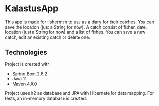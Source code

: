 # KalastusApp

This app is made for fishermen to  use as a diary for their catches. You can save the location (just a String for now). A catch consist of fisher, date, location (just a String for now) and a list of fishes. You can save a new catch, edit an existing catch or delete one.

## Technologies
Project is created with 
* Spring Boot 2.6.2
* Java 11
* Maven 4.0.0

Project uses h2 as database and JPA with Hibernate for data mapping. For tests, an in-memory database is created.
